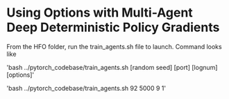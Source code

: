 # Using Options with Multi-Agent Deep Deterministic Policy Gradients

From the HFO folder, run the train_agents.sh file to launch. Command looks like

'bash ../pytorch_codebase/train_agents.sh [random seed] [port] [lognum] [options]'

'bash ../pytorch_codebase/train_agents.sh 92 5000 9 1'